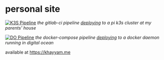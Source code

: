 # personal site

[![K3S Pipeline](https://gitlab.com/khayyamsaleem/personalsite_v2/badges/master/pipeline.svg)](https://gitlab.com/khayyamsaleem/personalsite_v2/-/commits/master) _the gitlab-ci pipeline [deploying](http://personal.k3s.khayyam.me) to a pi k3s cluster at my parents' house_

[![DO Pipeline](https://build.khayyam.me/buildStatus/icon?job=personalsite_v2%2Fmaster)](https://build.khayyam.me/job/personalsite_v2/job/master/) _the docker-compose pipeline [deploying](https://khayyam.me) to a docker daemon running in digital ocean_

available at https://khayyam.me

